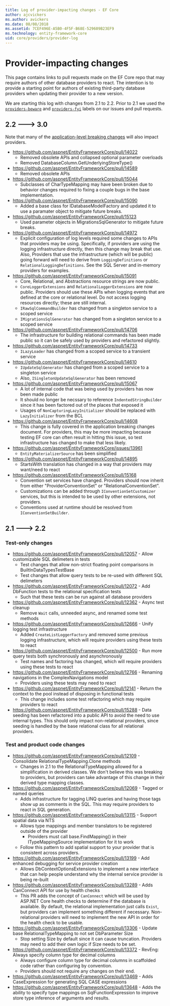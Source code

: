 ```yaml
---
title: Log of provider-impacting changes - EF Core
author: ajcvickers
ms.author: avickers
ms.date: 08/08/2018
ms.assetid: 7CEF496E-A5B0-4F5F-B68E-529609B23EF9
ms.technology: entity-framework-core
uid: core/providers/provider-log
---
```


# Provider-impacting changes

This page contains links to pull requests made on the EF Core repo that may require authors of other database providers to react. The intention is to provide a starting point for authors of existing third-party database providers when updating their provider to a new version.

We are starting this log with changes from 2.1 to 2.2. Prior to 2.1 we used the [`providers-beware`](https://github.com/aspnet/EntityFrameworkCore/labels/providers-beware) and [`providers-fyi`](https://github.com/aspnet/EntityFrameworkCore/labels/providers-fyi) labels on our issues and pull requests.

## 2.2 ---> 3.0

Note that many of the [application-level breaking changes](../what-is-new/ef-core-3.0/breaking-changes.md) will also impact providers.

* https://github.com/aspnet/EntityFrameworkCore/pull/14022
  * Removed obsolete APIs and collapsed optional parameter overloads
  * Removed DatabaseColumn.GetUnderlyingStoreType()
* https://github.com/aspnet/EntityFrameworkCore/pull/14589
  * Removed obsolete APIs
* https://github.com/aspnet/EntityFrameworkCore/pull/15044
  * Subclasses of CharTypeMapping may have been broken due to behavior changes required to fixing a couple bugs in the base implementation.
* https://github.com/aspnet/EntityFrameworkCore/pull/15090
  * Added a base class for IDatabaseModelFactory and updated it to use a paramater object to mitigate future breaks.
* https://github.com/aspnet/EntityFrameworkCore/pull/15123
  * Used parameter objects in MigrationsSqlGenerator to mitigate future breaks.
* https://github.com/aspnet/EntityFrameworkCore/pull/14972
  * Explicit configuration of log levels required some changes to APIs that providers may be using. Specifically, if providers are using the logging infrastructure directly, then this change may break that use. Also, Providers that use the infrastructure (which will be public) going forward will need to derive from `LoggingDefinitions` or `RelationalLoggingDefinitions`. See the SQL Server and in-memory providers for examples.
* https://github.com/aspnet/EntityFrameworkCore/pull/15091
  * Core, Relational, and Abstractions resource strings are now public.
  * `CoreLoggerExtensions` and `RelationalLoggerExtensions` are now public. Providers should use these APIs when logging events that are defined at the core or relational level. Do not access logging resources directly; these are still internal.
  * `IRawSqlCommandBuilder` has changed from a singleton service to a scoped service
  * `IMigrationsSqlGenerator` has changed from a singleton service to a scoped service
* https://github.com/aspnet/EntityFrameworkCore/pull/14706
  * The infrastructure for building relational commands has been made public so it can be safely used by providers and refactored slightly.
* https://github.com/aspnet/EntityFrameworkCore/pull/14733
  * `ILazyLoader` has changed from a scoped service to a transient service
* https://github.com/aspnet/EntityFrameworkCore/pull/14610
  * `IUpdateSqlGenerator` has changed from a scoped service to a singleton service
  * Also, `ISingletonUpdateSqlGenerator` has been removed
* https://github.com/aspnet/EntityFrameworkCore/pull/15067
  * A lot of internal code that was being used by providers has now been made public
  * It should no longer be necssary to reference `IndentedStringBuilder` since it has been factored out of the places that exposed it
  * Usages of `NonCapturingLazyInitializer` should be replaced with `LazyInitializer` from the BCL
* https://github.com/aspnet/EntityFrameworkCore/pull/14608
  * This change is fully covered in the application breaking changes document. For providers, this may be more impacting because testing EF core can often result in hitting this issue, so test infrastructure has changed to make that less likely.
* https://github.com/aspnet/EntityFrameworkCore/issues/13961
  * `EntityMaterializerSource` has been simplified
* https://github.com/aspnet/EntityFrameworkCore/pull/14895
  * StartsWith translation has changed in a way that providers may want/need to react
* https://github.com/aspnet/EntityFrameworkCore/pull/15168
  * Convention set services have changed. Providers should now inherit from either "ProviderConventionSet" or "RelationalConventionSet".
  * Customizations can be added through `IConventionSetCustomizer` services, but this is intended to be used by other extensions, not providers.
  * Conventions used at runtime should be resolved from `IConventionSetBuilder`.

## 2.1 ---> 2.2

### Test-only changes

* https://github.com/aspnet/EntityFrameworkCore/pull/12057 - Allow customizable SQL delimeters in tests
  * Test changes that allow non-strict floating point comparisons in BuiltInDataTypesTestBase
  * Test changes that allow query tests to be re-used with different SQL delimeters
* https://github.com/aspnet/EntityFrameworkCore/pull/12072 - Add DbFunction tests to the relational specification tests
  * Such that these tests can be run against all database providers
* https://github.com/aspnet/EntityFrameworkCore/pull/12362 - Async test cleanup
  * Remove `Wait` calls, unneeded async, and renamed some test methods
* https://github.com/aspnet/EntityFrameworkCore/pull/12666 - Unify logging test infrastructure
  * Added `CreateListLoggerFactory` and removed some previous logging infrastructure, which will require providers using these tests to react
* https://github.com/aspnet/EntityFrameworkCore/pull/12500 - Run more query tests both synchronously and asynchronously
  * Test names and factoring has changed, which will require providers using these tests to react
* https://github.com/aspnet/EntityFrameworkCore/pull/12766 - Renaming navigations in the ComplexNavigations model
  * Providers using these tests may need to react
* https://github.com/aspnet/EntityFrameworkCore/pull/12141 - Return the context to the pool instead of disposing in functional tests
  * This change includes some test refactoring which may require providers to react
* https://github.com/aspnet/EntityFrameworkCore/pull/15288 - Data seeding has been refactored into a public API to avoid the need to use internal types. This should only impact non-relational providers, since seeding is handled by the base relational class for all relational providers.

### Test and product code changes

* https://github.com/aspnet/EntityFrameworkCore/pull/12109 - Consolidate RelationalTypeMapping.Clone methods
  * Changes in 2.1 to the RelationalTypeMapping allowed for a simplification in derived classes. We don't believe this was breaking to providers, but providers can take advantage of this change in their derived type mapping classes.
* https://github.com/aspnet/EntityFrameworkCore/pull/12069 - Tagged or named queries
  * Adds infrastructure for tagging LINQ queries and having those tags show up as comments in the SQL. This may require providers to react in SQL generation.
* https://github.com/aspnet/EntityFrameworkCore/pull/13115 - Support spatial data via NTS
  * Allows type mappings and member translators to be registered outside of the provider
    * Providers must call base.FindMapping() in their ITypeMappingSource implementation for it to work
  * Follow this pattern to add spatial support to your provider that is consistent across providers.
* https://github.com/aspnet/EntityFrameworkCore/pull/13199 - Add enhanced debugging for service provider creation
  * Allows DbContextOptionsExtensions to implement a new interface that can help people understand why the internal service provider is being re-built
* https://github.com/aspnet/EntityFrameworkCore/pull/13289 - Adds CanConnect API for use by health checks
  * This PR adds the concept of `CanConnect` which will be used by ASP.NET Core health checks to determine if the database is available. By default, the relational implementation just calls `Exist`, but providers can implement something different if necessary. Non-relational providers will need to implement the new API in order for the health check to be usable.
* https://github.com/aspnet/EntityFrameworkCore/pull/13306 - Update base RelationalTypeMapping to not set DbParameter Size
  * Stop setting Size by default since it can cause truncation. Providers may need to add their own logic if Size needs to be set.
* https://github.com/aspnet/EntityFrameworkCore/pull/13372 - RevEng: Always specify column type for decimal columns
  * Always configure column type for decimal columns in scaffolded code rather than configuring by convention.
  * Providers should not require any changes on their end.
* https://github.com/aspnet/EntityFrameworkCore/pull/13469 - Adds CaseExpression for generating SQL CASE expressions
* https://github.com/aspnet/EntityFrameworkCore/pull/13648 - Adds the ability to specify type mappings on SqlFunctionExpression to improve store type inference of arguments and results.
